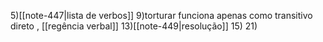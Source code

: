 5)[[note-447|lista de verbos]]
9)torturar funciona apenas como transitivo direto , [[regência verbal]]
13)[[note-449|resolução]]
15)
21)